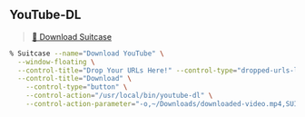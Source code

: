 ## YouTube-DL

> [🧳 Download Suitcase](https://github.com/Impedimenta/Suitcase/releases)

```bash
% Suitcase --name="Download YouTube" \
  --window-floating \
  --control-title="Drop Your URLs Here!" --control-type="dropped-urls-label" \
  --control-title="Download" \
    --control-type="button" \
    --control-action="/usr/local/bin/youtube-dl" \
    --control-action-parameter="-o,~/Downloads/downloaded-video.mp4,SUITCASE_DROPPED_URLS"
```